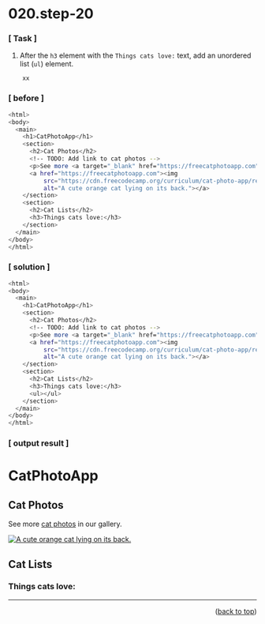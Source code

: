 <a name="topage"></a>

# 020.step-20

### [ Task ]

  1. After the `h3` element with the `Things cats love:` text, add an unordered list (`ul`) element. 

```
    xx
```

### [ before ]

```sh
<html>
<body>
  <main>
    <h1>CatPhotoApp</h1>
    <section>
      <h2>Cat Photos</h2>
      <!-- TODO: Add link to cat photos -->
      <p>See more <a target="_blank" href="https://freecatphotoapp.com">cat photos</a> in our gallery.</p>
      <a href="https://freecatphotoapp.com"><img
          src="https://cdn.freecodecamp.org/curriculum/cat-photo-app/relaxing-cat.jpg"
          alt="A cute orange cat lying on its back."></a>
    </section>
    <section>
      <h2>Cat Lists</h2>
      <h3>Things cats love:</h3>
    </section>
  </main>
</body>
</html>
```

### [ solution ]

```sh
<html>
<body>
  <main>
    <h1>CatPhotoApp</h1>
    <section>
      <h2>Cat Photos</h2>
      <!-- TODO: Add link to cat photos -->
      <p>See more <a target="_blank" href="https://freecatphotoapp.com">cat photos</a> in our gallery.</p>
      <a href="https://freecatphotoapp.com"><img
          src="https://cdn.freecodecamp.org/curriculum/cat-photo-app/relaxing-cat.jpg"
          alt="A cute orange cat lying on its back."></a>
    </section>
    <section>
      <h2>Cat Lists</h2>
      <h3>Things cats love:</h3>
      <ul></ul>
    </section>
  </main>
</body>
</html>
```

### [ output result ]

<html>
<body>
  <main>
    <h1>CatPhotoApp</h1>
    <section>
      <h2>Cat Photos</h2>
      <!-- TODO: Add link to cat photos -->
      <p>See more <a target="_blank" href="https://freecatphotoapp.com">cat photos</a> in our gallery.</p>
      <a href="https://freecatphotoapp.com"><img
          src="https://cdn.freecodecamp.org/curriculum/cat-photo-app/relaxing-cat.jpg"
          alt="A cute orange cat lying on its back."></a>
    </section>
    <section>
      <h2>Cat Lists</h2>
      <h3>Things cats love:</h3>
      <ul></ul>
    </section>
  </main>
</body>
</html>

-----

<p align="right">(<a href="#topage">back to top</a>)</p>
<br/>
<br/>
